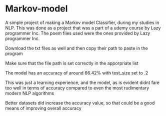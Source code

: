 # Markov-model
A simple project of making a Markov model Classifier, during my studies in NLP. This was done as a project that was a part of a udemy course by Lazy programmer Inc.
The poem files used were the ones provided by Lazy programmer Inc.

Download the txt files as well and then copy their path to paste in the program

Make sure that the file path is set correctly in the apporpriate list

The model has an accuracy of around 66.42% with test_size set to .2

This was just a learning experience, and the model, as is evident didnt fare too well in terms of accuracy compared to even the most rudimentary 
modern NLP algorithms

Better datasets did increase the accuracy value, so that could be a good means of improving overall accuracy
